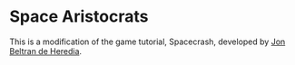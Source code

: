 # Space Aristocrats

This is a modification of the game tutorial, Spacecrash, developed by [Jon Beltran de Heredia](http://jonbho.net/about/).
